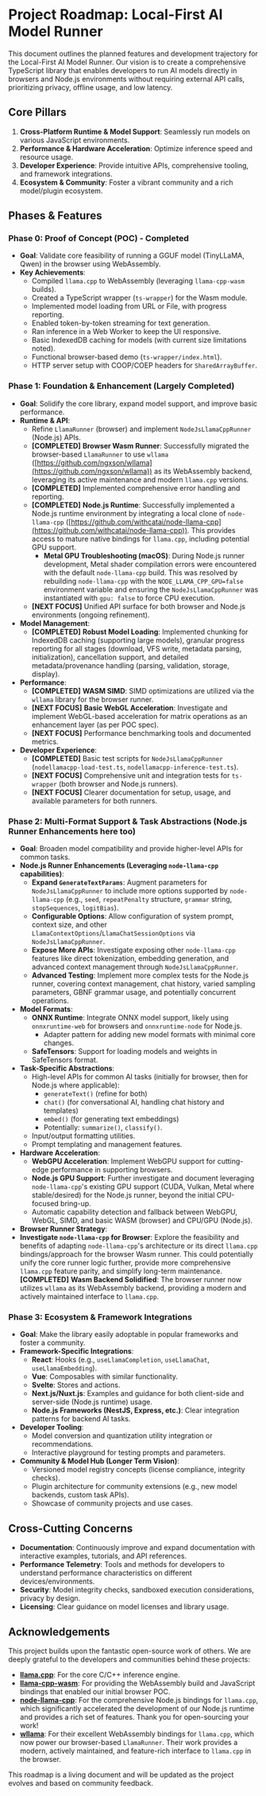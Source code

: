 # Project Roadmap: Local-First AI Model Runner

This document outlines the planned features and development trajectory for the Local-First AI Model Runner. Our vision is to create a comprehensive TypeScript library that enables developers to run AI models directly in browsers and Node.js environments without requiring external API calls, prioritizing privacy, offline usage, and low latency.

## Core Pillars

1.  **Cross-Platform Runtime & Model Support**: Seamlessly run models on various JavaScript environments.
2.  **Performance & Hardware Acceleration**: Optimize inference speed and resource usage.
3.  **Developer Experience**: Provide intuitive APIs, comprehensive tooling, and framework integrations.
4.  **Ecosystem & Community**: Foster a vibrant community and a rich model/plugin ecosystem.

## Phases & Features

### Phase 0: Proof of Concept (POC) - Completed

*   **Goal**: Validate core feasibility of running a GGUF model (TinyLLaMA, Qwen) in the browser using WebAssembly.
*   **Key Achievements**:
    *   Compiled `llama.cpp` to WebAssembly (leveraging `llama-cpp-wasm` builds).
    *   Created a TypeScript wrapper (`ts-wrapper`) for the Wasm module.
    *   Implemented model loading from URL or File, with progress reporting.
    *   Enabled token-by-token streaming for text generation.
    *   Ran inference in a Web Worker to keep the UI responsive.
    *   Basic IndexedDB caching for models (with current size limitations noted).
    *   Functional browser-based demo (`ts-wrapper/index.html`).
    *   HTTP server setup with COOP/COEP headers for `SharedArrayBuffer`.

### Phase 1: Foundation & Enhancement (Largely Completed)

*   **Goal**: Solidify the core library, expand model support, and improve basic performance.
*   **Runtime & API**: 
    *   Refine `LlamaRunner` (browser) and implement `NodeJsLlamaCppRunner` (Node.js) APIs.
    *   **[COMPLETED]** **Browser Wasm Runner**: Successfully migrated the browser-based `LlamaRunner` to use `wllama` ([https://github.com/ngxson/wllama](https://github.com/ngxson/wllama)) as its WebAssembly backend, leveraging its active maintenance and modern `llama.cpp` versions.
    *   **[COMPLETED]** Implemented comprehensive error handling and reporting.
    *   **[COMPLETED]** **Node.js Runtime**: Successfully implemented a Node.js runtime environment by integrating a local clone of `node-llama-cpp` ([https://github.com/withcatai/node-llama-cpp](https://github.com/withcatai/node-llama-cpp)). This provides access to mature native bindings for `llama.cpp`, including potential GPU support.
        *   **Metal GPU Troubleshooting (macOS)**: During Node.js runner development, Metal shader compilation errors were encountered with the default `node-llama-cpp` build. This was resolved by rebuilding `node-llama-cpp` with the `NODE_LLAMA_CPP_GPU=false` environment variable and ensuring the `NodeJsLlamaCppRunner` was instantiated with `gpu: false` to force CPU execution.
    *   **[NEXT FOCUS]** Unified API surface for both browser and Node.js environments (ongoing refinement).
*   **Model Management**:
    *   **[COMPLETED]** **Robust Model Loading**: Implemented chunking for IndexedDB caching (supporting large models), granular progress reporting for all stages (download, VFS write, metadata parsing, initialization), cancellation support, and detailed metadata/provenance handling (parsing, validation, storage, display).
*   **Performance**:
    *   **[COMPLETED]** **WASM SIMD**: SIMD optimizations are utilized via the `wllama` library for the browser runner.
    *   **[NEXT FOCUS]** **Basic WebGL Acceleration**: Investigate and implement WebGL-based acceleration for matrix operations as an enhancement layer (as per POC spec).
    *   **[NEXT FOCUS]** Performance benchmarking tools and documented metrics.
*   **Developer Experience**:
    *   **[COMPLETED]** Basic test scripts for `NodeJsLlamaCppRunner` (`nodellamacpp-load-test.ts`, `nodellamacpp-inference-test.ts`).
    *   **[NEXT FOCUS]** Comprehensive unit and integration tests for `ts-wrapper` (both browser and Node.js runners).
    *   **[NEXT FOCUS]** Clearer documentation for setup, usage, and available parameters for both runners.

### Phase 2: Multi-Format Support & Task Abstractions (Node.js Runner Enhancements here too)

*   **Goal**: Broaden model compatibility and provide higher-level APIs for common tasks.
*   **Node.js Runner Enhancements (Leveraging `node-llama-cpp` capabilities)**:
    *   **Expand `GenerateTextParams`**: Augment parameters for `NodeJsLlamaCppRunner` to include more options supported by `node-llama-cpp` (e.g., `seed`, `repeatPenalty` structure, `grammar` string, `stopSequences`, `logitBias`).
    *   **Configurable Options**: Allow configuration of system prompt, context size, and other `LlamaContextOptions`/`LlamaChatSessionOptions` via `NodeJsLlamaCppRunner`.
    *   **Expose More APIs**: Investigate exposing other `node-llama-cpp` features like direct tokenization, embedding generation, and advanced context management through `NodeJsLlamaCppRunner`.
    *   **Advanced Testing**: Implement more complex tests for the Node.js runner, covering context management, chat history, varied sampling parameters, GBNF grammar usage, and potentially concurrent operations.
*   **Model Formats**:
    *   **ONNX Runtime**: Integrate ONNX model support, likely using `onnxruntime-web` for browsers and `onnxruntime-node` for Node.js.
        *   Adapter pattern for adding new model formats with minimal core changes.
    *   **SafeTensors**: Support for loading models and weights in SafeTensors format.
*   **Task-Specific Abstractions**: 
    *   High-level APIs for common AI tasks (initially for browser, then for Node.js where applicable):
        *   `generateText()` (refine for both)
        *   `chat()` (for conversational AI, handling chat history and templates)
        *   `embed()` (for generating text embeddings)
        *   Potentially: `summarize()`, `classify()`.
    *   Input/output formatting utilities.
    *   Prompt templating and management features.
*   **Hardware Acceleration**:
    *   **WebGPU Acceleration**: Implement WebGPU support for cutting-edge performance in supporting browsers.
    *   **Node.js GPU Support**: Further investigate and document leveraging `node-llama-cpp`'s existing GPU support (CUDA, Vulkan, Metal where stable/desired) for the Node.js runner, beyond the initial CPU-focused bring-up.
    *   Automatic capability detection and fallback between WebGPU, WebGL, SIMD, and basic WASM (browser) and CPU/GPU (Node.js).
*   **Browser Runner Strategy**:
   *   **Investigate `node-llama-cpp` for Browser**: Explore the feasibility and 
    benefits of adapting `node-llama-cpp`'s architecture or its direct `llama.cpp` 
    bindings/approach for the browser Wasm runner. This could potentially unify the 
    core runner logic further, provide more comprehensive `llama.cpp` feature parity, 
    and simplify long-term maintenance.  **[COMPLETED]** **Wasm Backend Solidified**: The browser runner now utilizes `wllama` as its WebAssembly backend, providing a modern and actively maintained interface to `llama.cpp`.  

### Phase 3: Ecosystem & Framework Integrations

*   **Goal**: Make the library easily adoptable in popular frameworks and foster a community.
*   **Framework-Specific Integrations**:
    *   **React**: Hooks (e.g., `useLlamaCompletion`, `useLlamaChat`, `useLlamaEmbedding`).
    *   **Vue**: Composables with similar functionality.
    *   **Svelte**: Stores and actions.
    *   **Next.js/Nuxt.js**: Examples and guidance for both client-side and server-side (Node.js runtime) usage.
    *   **Node.js Frameworks (NestJS, Express, etc.)**: Clear integration patterns for backend AI tasks.
*   **Developer Tooling**: 
    *   Model conversion and quantization utility integration or recommendations.
    *   Interactive playground for testing prompts and parameters.
*   **Community & Model Hub (Longer Term Vision)**:
    *   Versioned model registry concepts (license compliance, integrity checks).
    *   Plugin architecture for community extensions (e.g., new model backends, custom task APIs).
    *   Showcase of community projects and use cases.

## Cross-Cutting Concerns

*   **Documentation**: Continuously improve and expand documentation with interactive examples, tutorials, and API references.
*   **Performance Telemetry**: Tools and methods for developers to understand performance characteristics on different devices/environments.
*   **Security**: Model integrity checks, sandboxed execution considerations, privacy by design.
*   **Licensing**: Clear guidance on model licenses and library usage.

## Acknowledgements

This project builds upon the fantastic open-source work of others. We are deeply grateful to the developers and communities behind these projects:

*   **[llama.cpp](https://github.com/ggml-org/llama.cpp)**: For the core C/C++ inference engine.
*   **[llama-cpp-wasm](https://github.com/tangledgroup/llama-cpp-wasm)**: For providing the WebAssembly build and JavaScript bindings that enabled our initial browser POC.
*   **[node-llama-cpp](https://github.com/withcatai/node-llama-cpp)**: For the comprehensive Node.js bindings for `llama.cpp`, which significantly accelerated the development of our Node.js runtime and provides a rich set of features. Thank you for open-sourcing your work!
*   **[wllama](https://github.com/ngxson/wllama)**: For their excellent WebAssembly bindings for `llama.cpp`, which now power our browser-based `LlamaRunner`. Their work provides a modern, actively maintained, and feature-rich interface to `llama.cpp` in the browser.

This roadmap is a living document and will be updated as the project evolves and based on community feedback. 